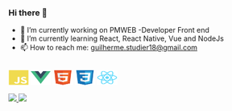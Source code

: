 ### Hi there 👋

- 🔭 I’m currently working on PMWEB -Developer Front end
- 🌱 I’m currently learning React, React Native, Vue and NodeJs
- 📫 How to reach me: guilherme.studier18@gmail.com

<div style="display: inline_block"><br>
  <img align="center" alt="Thiago Studier - Js" height="30" width="40" src="https://raw.githubusercontent.com/devicons/devicon/master/icons/javascript/javascript-plain.svg" />
  <img align="center" alt="Thiago Studier - VueJs" height="30" width="40" src="https://raw.githubusercontent.com/devicons/devicon/master/icons/vuejs/vuejs-original.svg" />
  <img align="center" alt="Thiago Studier - HTML" height="30" width="40" src="https://raw.githubusercontent.com/devicons/devicon/master/icons/html5/html5-original.svg" />
  <img align="center" alt="Thiago Studier - CSS" height="30" width="40" src="https://raw.githubusercontent.com/devicons/devicon/master/icons/css3/css3-original.svg" />
  <img align="center" alt="Thiago Studier - CSS" height="30" width="40" src="https://raw.githubusercontent.com/devicons/devicon/master/icons/react/react-original.svg" />
</div>

<br />

<div>
  <a href="https://github.com/guilherme-studier">
    <img height="190em" src="https://github-readme-stats.vercel.app/api?username=guilherme-studier&show_icons=true&theme=dracula&include_all_commits=true&count_private=true"/>
    <img height="190em" src="https://github-readme-stats.vercel.app/api/top-langs/?username=guilherme-studier&layout=compact&langs_count=7&theme=dracula"/>
  </a>
</div>



